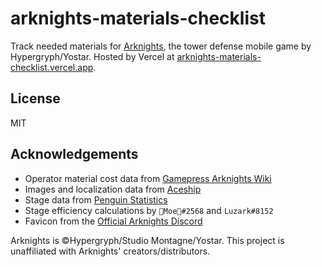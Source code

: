 # arknights-materials-checklist
Track needed materials for [Arknights](https://www.arknights.global/), the tower defense mobile game by Hypergryph/Yostar. Hosted by Vercel at [arknights-materials-checklist.vercel.app](https://arknights-materials-checklist.vercel.app/).

## License
MIT

## Acknowledgements
- Operator material cost data from [Gamepress Arknights Wiki](https://gamepress.gg/arknights/tier-list/arknights-operator-tier-list)
- Images and localization data from [Aceship](https://github.com/Aceship/AN-EN-Tags)
- Stage data from [Penguin Statistics](https://penguin-stats.io/)
- Stage efficiency calculations by `🍑Moe🍑#2568` and `Luzark#8152`
- Favicon from the [Official Arknights Discord](https://discord.com/invite/arknights)

Arknights is &copy;Hypergryph/Studio Montagne/Yostar. This project is unaffiliated with Arknights' creators/distributors.

